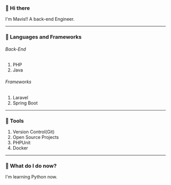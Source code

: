 ### 👋 Hi there 
I'm Mavis!! A back-end Engineer.
<hr>

<!--
**clingoram/clingoram** is a ✨ _special_ ✨ repository because its `README.md` (this file) appears on your GitHub profile.

Here are some ideas to get you started:
- 🔭 I’m currently working on ...
- 🌱 I’m currently learning ...
- 👯 I’m looking to collaborate on ...
- 🤔 I’m looking for help with ...
- 💬 Ask me about ...
- 📫 How to reach me: ...
- 😄 Pronouns: ...
- ⚡ Fun fact: ...
-->
### :brain: Languages and Frameworks
<h6>Back-End</h6>
<ol>
  <li>PHP</li>
  <li>Java</li>
</ol>
<h6>Frameworks</h6>
<ol>
  <li>Laravel</li>
  <li>Spring Boot</li>
</ol>
<hr>

### :hammer: Tools
<ol>
  <li>Version Control(Git)</li>
  <li>Open Source Projects</li>
  <li>PHPUnit</li>
  <li>Docker</li>
</ol>
<hr>

### :rocket: What do I do now?
I'm learning Python now.
